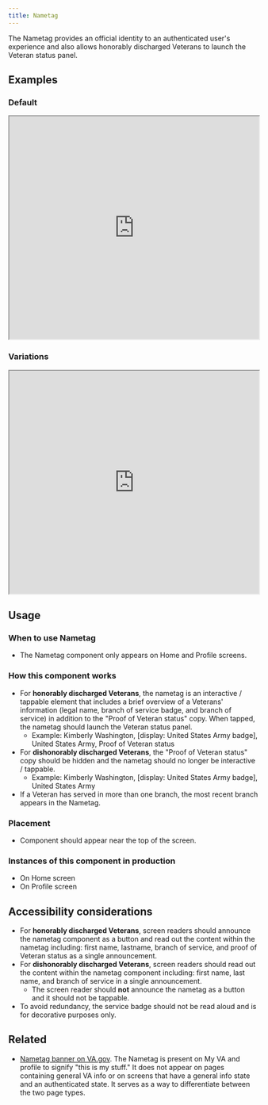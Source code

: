 ```yaml
---
title: Nametag
---
```


The Nametag provides an official identity to an authenticated user's experience and also allows honorably discharged Veterans to launch the Veteran status panel.

## Examples

### Default
<iframe width="100%" height="450" title="Image of master component in Figma showing light and dark mode" src="https://www.figma.com/embed?embed_host=share&url=https%3A%2F%2Fwww.figma.com/file/QVLPB3eOunmKrgQOuOt0SU/%F0%9F%93%90-DesignLibrary2.0---VAMobile?type=design&node-id=7819-12286&mode=design&t=XkYEw6lPmNkmrNt0-4" allowfullscreen></iframe>

### Variations
<iframe width="100%" height="450" title="Image of component examples in Figma" src="https://www.figma.com/embed?embed_host=share&url=https%3A%2F%2Fwww.figma.com/file/QVLPB3eOunmKrgQOuOt0SU/%F0%9F%93%90-DesignLibrary2.0---VAMobile?type=design&node-id=7819-12292&mode=design&t=XkYEw6lPmNkmrNt0-4" allowfullscreen></iframe>


## Usage

### When to use Nametag
- The Nametag component only appears on Home and Profile screens.

### How this component works
- For **honorably discharged Veterans**, the nametag is an interactive / tappable element that includes a brief overview of a Veterans' information (legal name, branch of service badge, and branch of service) in addition to the "Proof of Veteran status" copy. When tapped, the nametag should launch the Veteran status panel.
	- Example: Kimberly Washington, [display: United States Army badge], United States Army, Proof of Veteran status
- For **dishonorably discharged Veterans**, the "Proof of Veteran status" copy should be hidden and the nametag should no longer be interactive / tappable.
	- Example: Kimberly Washington, [display: United States Army badge], United States Army
- If a Veteran has served in more than one branch, the most recent branch appears in the Nametag.

### Placement
- Component should appear near the top of the screen.

### Instances of this component in production
- On Home screen
- On Profile screen

## Accessibility considerations
- For **honorably discharged Veterans**, screen readers should announce the nametag component as a button and read out the content within the nametag including: first name, lastname, branch of service, and proof of Veteran status as a single announcement.
- For **dishonorably discharged Veterans**, screen readers should read out the content within the nametag component including: first name, last name, and branch of service in a single announcement.
	- The screen reader should **not** announce the nametag as a button and it should not be tappable.
- To avoid redundancy, the service badge should not be read aloud and is for decorative purposes only.
	

## Related
- [Nametag banner on VA.gov](https://github.com/department-of-veterans-affairs/va.gov-team/blob/master/products/identity-personalization/my-va/2.0-redesign/frontend/documentation/nametag.md). The Nametag is present on My VA and profile to signify "this is my stuff." It does not appear on pages containing general VA info or on screens that have a general info state and an authenticated state. It serves as a way to differentiate between the two page types.